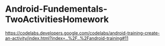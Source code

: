 # Android-Fundementals-TwoActivitiesHomework
https://codelabs.developers.google.com/codelabs/android-training-create-an-activity/index.html?index=..%2F..%2Fandroid-training#11
